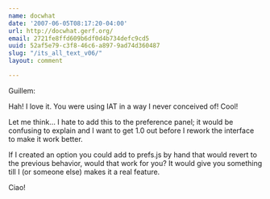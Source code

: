 ```yaml
---
name: docwhat
date: '2007-06-05T08:17:20-04:00'
url: http://docwhat.gerf.org/
email: 2721fe8ffd609b6df0d4b734defc9cd5
uuid: 52af5e79-c3f8-46c6-a897-9ad74d360487
slug: "/its_all_text_v06/"
layout: comment

---
```


Guillem:

Hah!  I love it.  You were using IAT in a way I never conceived of!  Cool!

Let me think&hellip;  I hate to add this to the preference panel; it would be confusing to explain and I want to get 1.0 out before I rework the interface to make it work better.

If I created an option you could add to prefs.js by hand that would revert to the previous behavior, would that work for you?  It would give you something till I (or someone else) makes it a real feature.

Ciao!
